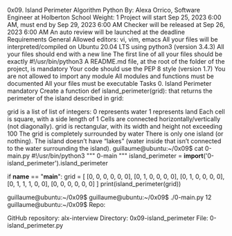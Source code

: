 0x09. Island Perimeter
Algorithm
Python
 By: Alexa Orrico, Software Engineer at Holberton School
 Weight: 1
 Project will start Sep 25, 2023 6:00 AM, must end by Sep 29, 2023 6:00 AM
 Checker will be released at Sep 26, 2023 6:00 AM
 An auto review will be launched at the deadline
Requirements
General
Allowed editors: vi, vim, emacs
All your files will be interpreted/compiled on Ubuntu 20.04 LTS using python3 (version 3.4.3)
All your files should end with a new line
The first line of all your files should be exactly #!/usr/bin/python3
A README.md file, at the root of the folder of the project, is mandatory
Your code should use the PEP 8 style (version 1.7)
You are not allowed to import any module
All modules and functions must be documented
All your files must be executable
Tasks
0. Island Perimeter
mandatory
Create a function def island_perimeter(grid): that returns the perimeter of the island described in grid:

grid is a list of list of integers:
0 represents water
1 represents land
Each cell is square, with a side length of 1
Cells are connected horizontally/vertically (not diagonally).
grid is rectangular, with its width and height not exceeding 100
The grid is completely surrounded by water
There is only one island (or nothing).
The island doesn’t have “lakes” (water inside that isn’t connected to the water surrounding the island).
guillaume@ubuntu:~/0x09$ cat 0-main.py
#!/usr/bin/python3
"""
0-main
"""
island_perimeter = __import__('0-island_perimeter').island_perimeter

if __name__ == "__main__":
    grid = [
        [0, 0, 0, 0, 0, 0],
        [0, 1, 0, 0, 0, 0],
        [0, 1, 0, 0, 0, 0],
        [0, 1, 1, 1, 0, 0],
        [0, 0, 0, 0, 0, 0]
    ]
    print(island_perimeter(grid))

guillaume@ubuntu:~/0x09$ 
guillaume@ubuntu:~/0x09$ ./0-main.py
12
guillaume@ubuntu:~/0x09$ 
Repo:

GitHub repository: alx-interview
Directory: 0x09-island_perimeter
File: 0-island_perimeter.py
 
